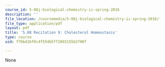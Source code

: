 ```yaml
---
course_id: 5-08j-biological-chemistry-ii-spring-2016
description: ''
file_location: /coursemedia/5-08j-biological-chemistry-ii-spring-2016/f7bbd16f0c4f554b5ff2093155b2f00f_MIT5_08jS16r9.pdf
file_type: application/pdf
layout: pdf
title: '5.08 Recitation 9: Cholesterol Homeostasis'
type: course
uid: f7bbd16f0c4f554b5ff2093155b2f00f

---
```

None